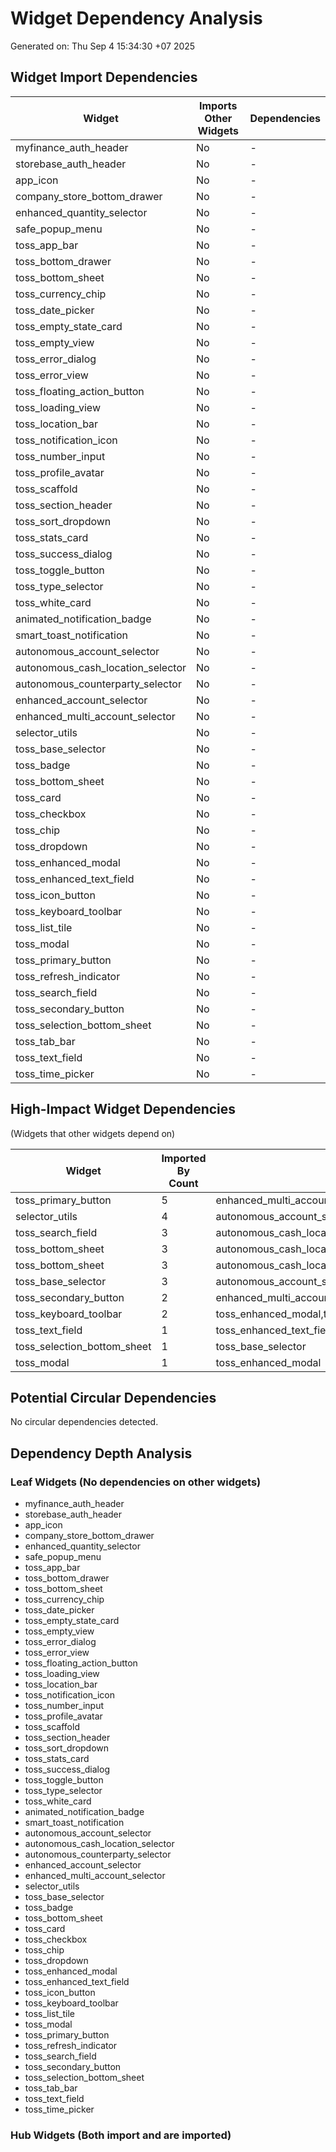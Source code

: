 # Widget Dependency Analysis
Generated on: Thu Sep  4 15:34:30 +07 2025

## Widget Import Dependencies

| Widget | Imports Other Widgets | Dependencies |
|--------|----------------------|---------------|
| myfinance_auth_header | No | - |
| storebase_auth_header | No | - |
| app_icon | No | - |
| company_store_bottom_drawer | No | - |
| enhanced_quantity_selector | No | - |
| safe_popup_menu | No | - |
| toss_app_bar | No | - |
| toss_bottom_drawer | No | - |
| toss_bottom_sheet | No | - |
| toss_currency_chip | No | - |
| toss_date_picker | No | - |
| toss_empty_state_card | No | - |
| toss_empty_view | No | - |
| toss_error_dialog | No | - |
| toss_error_view | No | - |
| toss_floating_action_button | No | - |
| toss_loading_view | No | - |
| toss_location_bar | No | - |
| toss_notification_icon | No | - |
| toss_number_input | No | - |
| toss_profile_avatar | No | - |
| toss_scaffold | No | - |
| toss_section_header | No | - |
| toss_sort_dropdown | No | - |
| toss_stats_card | No | - |
| toss_success_dialog | No | - |
| toss_toggle_button | No | - |
| toss_type_selector | No | - |
| toss_white_card | No | - |
| animated_notification_badge | No | - |
| smart_toast_notification | No | - |
| autonomous_account_selector | No | - |
| autonomous_cash_location_selector | No | - |
| autonomous_counterparty_selector | No | - |
| enhanced_account_selector | No | - |
| enhanced_multi_account_selector | No | - |
| selector_utils | No | - |
| toss_base_selector | No | - |
| toss_badge | No | - |
| toss_bottom_sheet | No | - |
| toss_card | No | - |
| toss_checkbox | No | - |
| toss_chip | No | - |
| toss_dropdown | No | - |
| toss_enhanced_modal | No | - |
| toss_enhanced_text_field | No | - |
| toss_icon_button | No | - |
| toss_keyboard_toolbar | No | - |
| toss_list_tile | No | - |
| toss_modal | No | - |
| toss_primary_button | No | - |
| toss_refresh_indicator | No | - |
| toss_search_field | No | - |
| toss_secondary_button | No | - |
| toss_selection_bottom_sheet | No | - |
| toss_tab_bar | No | - |
| toss_text_field | No | - |
| toss_time_picker | No | - |

## High-Impact Widget Dependencies
(Widgets that other widgets depend on)

| Widget | Imported By Count | Imported By |
|--------|------------------|-------------|
| toss_primary_button |        5 | enhanced_multi_account_selector,toss_error_dialog,toss_error_view,toss_modal,toss_success_dialog |
| selector_utils |        4 | autonomous_account_selector,autonomous_counterparty_selector,enhanced_account_selector,enhanced_multi_account_selector |
| toss_search_field |        3 | autonomous_cash_location_selector,enhanced_account_selector,enhanced_multi_account_selector |
| toss_bottom_sheet |        3 | autonomous_cash_location_selector,enhanced_account_selector,enhanced_multi_account_selector |
| toss_bottom_sheet |        3 | autonomous_cash_location_selector,enhanced_account_selector,enhanced_multi_account_selector |
| toss_base_selector |        3 | autonomous_account_selector,autonomous_cash_location_selector,autonomous_counterparty_selector |
| toss_secondary_button |        2 | enhanced_multi_account_selector,toss_error_dialog |
| toss_keyboard_toolbar |        2 | toss_enhanced_modal,toss_enhanced_text_field |
| toss_text_field |        1 | toss_enhanced_text_field |
| toss_selection_bottom_sheet |        1 | toss_base_selector |
| toss_modal |        1 | toss_enhanced_modal |

## Potential Circular Dependencies

No circular dependencies detected.

## Dependency Depth Analysis

### Leaf Widgets (No dependencies on other widgets)

- myfinance_auth_header
- storebase_auth_header
- app_icon
- company_store_bottom_drawer
- enhanced_quantity_selector
- safe_popup_menu
- toss_app_bar
- toss_bottom_drawer
- toss_bottom_sheet
- toss_currency_chip
- toss_date_picker
- toss_empty_state_card
- toss_empty_view
- toss_error_dialog
- toss_error_view
- toss_floating_action_button
- toss_loading_view
- toss_location_bar
- toss_notification_icon
- toss_number_input
- toss_profile_avatar
- toss_scaffold
- toss_section_header
- toss_sort_dropdown
- toss_stats_card
- toss_success_dialog
- toss_toggle_button
- toss_type_selector
- toss_white_card
- animated_notification_badge
- smart_toast_notification
- autonomous_account_selector
- autonomous_cash_location_selector
- autonomous_counterparty_selector
- enhanced_account_selector
- enhanced_multi_account_selector
- selector_utils
- toss_base_selector
- toss_badge
- toss_bottom_sheet
- toss_card
- toss_checkbox
- toss_chip
- toss_dropdown
- toss_enhanced_modal
- toss_enhanced_text_field
- toss_icon_button
- toss_keyboard_toolbar
- toss_list_tile
- toss_modal
- toss_primary_button
- toss_refresh_indicator
- toss_search_field
- toss_secondary_button
- toss_selection_bottom_sheet
- toss_tab_bar
- toss_text_field
- toss_time_picker

### Hub Widgets (Both import and are imported)


